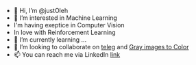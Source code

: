 - 👋 Hi, I’m @justOleh
- 👀 I’m interested in Machine Learning
- I'm having exeptice in Computer Vision
- In love with Reinforcement Learning
- 🌱 I’m currently learning ...
- 💞️ I’m looking to collaborate on [teleg](https://github.com/justOleh/telegram-notifier) and [Gray images to Color](https://github.com/justOleh/Gray2Color)
- 📫 You can reach me via LinkedIn [link](https://www.linkedin.com/in/oleh-venhryniuk-419865171/)

<!---
justOleh/justOleh is a ✨ special ✨ repository because its `README.md` (this file) appears on your GitHub profile.
You can click the Preview link to take a look at your changes.
--->
